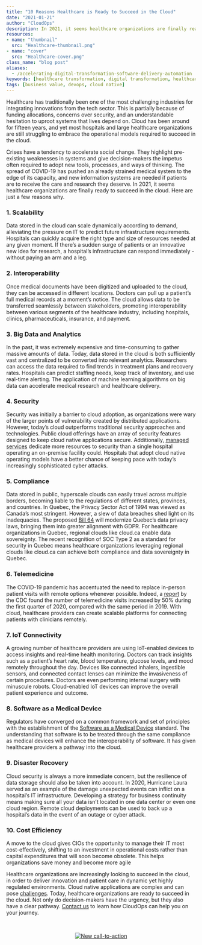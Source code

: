 ```yaml
---
title: "10 Reasons Healthcare is Ready to Succeed in the Cloud"
date: "2021-01-21"
author: "CloudOps"
description: In 2021, it seems healthcare organizations are finally ready to succeed in the cloud. Here are just a few reasons why.
resources:
- name: "thumbnail"
  src: "Healthcare-thumbnail.png"
- name: "cover"
  src: "Healthcare-cover.png"
class_name: "blog post"
aliases:
  - /accelerating-digital-transformation-software-delivery-automation
keywords: [healthcare transformation, digital transformation, healthcare cloud, healthcare technology]
tags: [business value, devops, cloud native]
---
```



<p>Healthcare has traditionally been one of the most challenging industries for integrating innovations from the tech sector. This is partially because of funding allocations, concerns over security, and an understandable hesitation to uproot systems that lives depend on. Cloud has been around for fifteen years, and yet most hospitals and large healthcare organizations are still struggling to embrace the operational models required to succeed in the cloud.</p>

<p>Crises have a tendency to accelerate social change. They highlight pre-existing weaknesses in systems and give decision-makers the impetus often required to adopt new tools, processes, and ways of thinking. The spread of COVID-19 has pushed an already strained medical system to the edge of its capacity, and new information systems are needed if patients are to receive the care and research they deserve. In 2021, it seems healthcare organizations are finally ready to succeed in the cloud. Here are just a few reasons why.</p>

<h3>1. Scalability</h3>

<p>Data stored in the cloud can scale dynamically according to demand, alleviating the pressure on IT to predict future infrastructure requirements. Hospitals can quickly acquire the right type and size of resources needed at any given moment. If there’s a sudden surge of patients or an innovative new idea for research, a hospital’s infrastructure can respond immediately - without paying an arm and a leg.</p>

<h3>2. Interoperability</h3>

<p>Once medical documents have been digitized and uploaded to the cloud, they can be accessed in different locations. Doctors can pull up a patient’s full medical records at a moment’s notice. The cloud allows data to be transferred seamlessly between stakeholders, promoting interoperability between various segments of the healthcare industry, including hospitals, clinics, pharmaceuticals, insurance, and payment.</p>

<h3>3. Big Data and Analytics</h3>

<p>In the past, it was extremely expensive and time-consuming to gather massive amounts of data. Today, data stored in the cloud is both sufficiently vast and centralized to be converted into relevant analytics. Researchers can access the data required to find trends in treatment plans and recovery rates. Hospitals can predict staffing needs, keep track of inventory, and use real-time alerting. The application of machine learning algorithms on big data can accelerate medical research and healthcare delivery.</p>

<h3>4. Security</h3>

<p>Security was initially a barrier to cloud adoption, as organizations were wary of the larger points of vulnerability created by distributed applications. However, today’s cloud outperforms traditional security approaches and technologies. Public cloud offerings have an array of security features designed to keep cloud native applications secure. Additionally, <a href="https://www.cloudops.com/managed-services-augmented-support/">managed services</a> dedicate more resources to security than a single hospital operating an on-premise facility could. Hospitals that adopt cloud native operating models have a better chance of keeping pace with today’s increasingly sophisticated cyber attacks.</p>

<h3>5. Compliance</h3>

<p>Data stored in public, hyperscale clouds can easily travel across multiple borders, becoming liable to the regulations of different states, provinces, and countries. In Quebec, the Privacy Sector Act of 1994 was viewed as Canada’s most stringent. However, a slew of data breaches shed light on its inadequacies. The proposed <a href="https://www.natlawreview.com/article/canada-update-qu-bec-proposes-privacy-bill-teeth-ontario-ponders-requirements-data">Bill 64</a> will modernize Quebec’s data privacy laws, bringing them into greater alignment with GDPR. For healthcare organizations in Quebec, regional clouds like cloud.ca enable data sovereignty. The recent recognition of SOC Type 2 as a standard for security in Quebec means healthcare organizations leveraging regional clouds like cloud.ca can achieve both compliance and data sovereignty in Quebec.</p>

<h3>6. Telemedicine</h3>

<p>The COVID-19 pandemic has accentuated the need to replace in-person patient visits with remote options whenever possible. Indeed, a <a href="https://www.cdc.gov/mmwr/volumes/69/wr/mm6943a3.htm">report</a> by the CDC found the number of telemedicine visits increased by 50% during the first quarter of 2020, compared with the same period in 2019. With cloud, healthcare providers can create scalable platforms for connecting patients with clinicians remotely.</p>

<h3>7. IoT Connectivity</h3>

<p>A growing number of healthcare providers are using IoT-enabled devices to access insights and real-time health monitoring. Doctors can track insights such as a patient’s heart rate, blood temperature, glucose levels, and mood remotely throughout the day. Devices like connected inhalers, ingestible sensors, and connected contact lenses can minimize the invasiveness of certain procedures. Doctors are even performing internal surgery with minuscule robots. Cloud-enabled IoT devices can improve the overall patient experience and outcome.</p>

<h3>8. Software as a Medical Device</h3>

<p>Regulators have converged on a common framework and set of principles with the establishment of the <a href="https://www.fda.gov/medical-devices/digital-health-center-excellence/software-medical-device-samd#:~:text=The%20term%20Software%20as%20a,of%20a%20hardware%20medical%20device.%22">Software as a Medical Device</a> standard. The understanding that software is to be treated through the same compliance as medical devices will enhance the interoperability of software. It has given healthcare providers a pathway into the cloud.</p>

<h3>9. Disaster Recovery</h3>

<p>Cloud security is always a more immediate concern, but the resilience of data storage should also be taken into account. In 2020, Hurricane Laura served as an example of the damage unexpected events can inflict on a hospital’s IT infrastructure. Developing a strategy for business continuity means making sure all your data isn’t located in one data center or even one cloud region. Remote cloud deployments can be used to back up a hospital’s data in the event of an outage or cyber attack.</p>

<h3>10. Cost Efficiency</h3>

<p>A move to the cloud gives CIOs the opportunity to manage their IT most cost-effectively, shifting to an investment in operational costs rather than capital expenditures that will soon become obsolete. This helps organizations save money and become more agile</p>

<p>Healthcare organizations are increasingly looking to succeed in the cloud, in order to deliver innovation and patient care in dynamic yet highly regulated environments. Cloud native applications are complex and can pose <a href="https://www.cloudops.com/blog/top-7-challenges-to-becoming-cloud-native/">challenges</a>. Today, healthcare organizations are ready to succeed in the cloud. Not only do decision-makers have the urgency, but they also have a clear pathway. <a href="https://www.cloudops.com/contact-us/">Contact us</a> to learn how CloudOps can help you on your journey.</p>

&nbsp;

<div style="text-align: center;">
<!--HubSpot Call-to-Action Code --><span class="hs-cta-wrapper" id="hs-cta-wrapper-9a9feee6-3a5f-4335-93a4-b4964ab1ce5c"><span class="hs-cta-node hs-cta-9a9feee6-3a5f-4335-93a4-b4964ab1ce5c" id="hs-cta-9a9feee6-3a5f-4335-93a4-b4964ab1ce5c"><!--[if lte IE 8]><div id="hs-cta-ie-element"></div><![endif]--><a href="https://cta-redirect.hubspot.com/cta/redirect/732832/9a9feee6-3a5f-4335-93a4-b4964ab1ce5c"  target="_blank" ><img class="hs-cta-img" id="hs-cta-img-9a9feee6-3a5f-4335-93a4-b4964ab1ce5c" style="border-width:0px;" src="https://no-cache.hubspot.com/cta/default/732832/9a9feee6-3a5f-4335-93a4-b4964ab1ce5c.png"  alt="New call-to-action"/></a></span><script charset="utf-8" src="https://js.hscta.net/cta/current.js"></script><script type="text/javascript"> hbspt.cta.load(732832, '9a9feee6-3a5f-4335-93a4-b4964ab1ce5c', {}); </script></span><!-- end HubSpot Call-to-Action Code -->
</div>